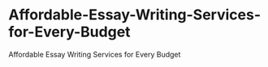 # Affordable-Essay-Writing-Services-for-Every-Budget
Affordable Essay Writing Services for Every Budget
